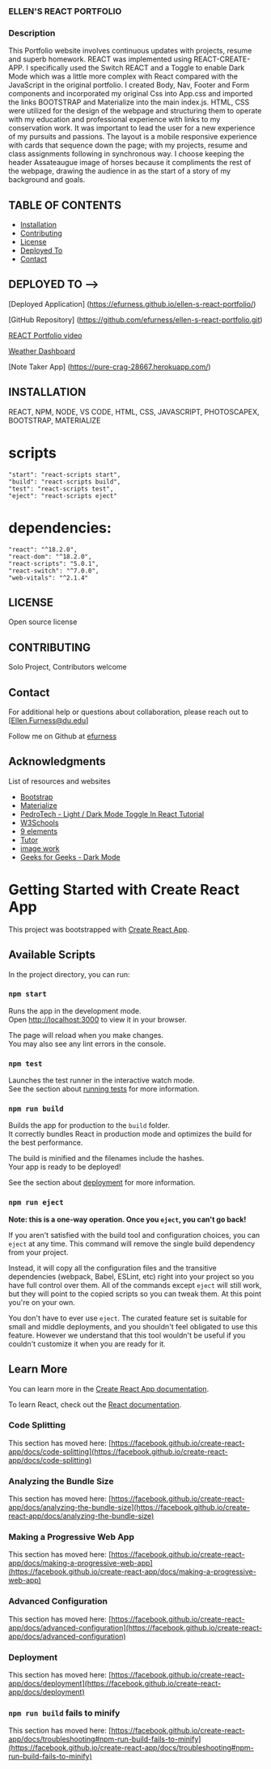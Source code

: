 ### ELLEN'S REACT PORTFOLIO

### Description 

This Portfolio website involves continuous updates with projects, resume and superb homework.  REACT was implemented using REACT-CREATE-APP.  I specifically used the Switch REACT and a Toggle to enable Dark Mode which was a little more complex with React compared with the JavaScript in the original portfolio.  I created Body, Nav, Footer and Form components and incorporated my original Css into App.css and imported the links BOOTSTRAP and Materialize into the main index.js. HTML, CSS were utilized for the design of the webpage and structuring them to operate with my education and professional experience with links to my conservation work.  It was important to lead the user for a new experience of my pursuits and passions.  The layout is a mobile responsive experience with cards that sequence down the page; with my projects, resume and class assignments following in synchronous way.  I choose keeping the header Assateaugue image of horses because it compliments the rest of the webpage, drawing the audience in as the start of a story of my background and goals.  

## TABLE OF CONTENTS 

  - [Installation](#installation)
  - [Contributing](#contributing)
  - [License](#license)
  - [Deployed To ](#deployed-to)
  - [Contact](#contact)

## DEPLOYED TO -->

[Deployed Application] (https://efurness.github.io/ellen-s-react-portfolio/)

[GitHub Repository] (https://github.com/efurness/ellen-s-react-portfolio.git)

[REACT Portfolio video](https://drive.google.com/file/d/1liT3HqmMf0d80cbPE2mo1DH5v5gsT30y/view) 

[Weather Dashboard](assets/images/weather.png) 

[Note Taker App] (https://pure-crag-28667.herokuapp.com/)


## INSTALLATION 

REACT, NPM, NODE, VS CODE, HTML, CSS, JAVASCRIPT, PHOTOSCAPEX, BOOTSTRAP, MATERIALIZE

# scripts
    "start": "react-scripts start",
    "build": "react-scripts build",
    "test": "react-scripts test",
    "eject": "react-scripts eject"
# dependencies:
    "react": "^18.2.0",
    "react-dom": "^18.2.0",
    "react-scripts": "5.0.1",
    "react-switch": "^7.0.0",
    "web-vitals": "^2.1.4"

## LICENSE 

Open source license

## CONTRIBUTING 

Solo Project, Contributors welcome

## Contact

For additional help or questions about collaboration, please reach out to [Ellen.Furness@du.edu] 

Follow me on Github at [efurness](http://github.com/efurness)

## Acknowledgments

List of resources and websites

* [Bootstrap](https://getbootstrap.com/)
* [Materialize](https://materializecss.com/)
* [PedroTech - Light / Dark Mode Toggle In React Tutorial ](https://youtu.be/VzF2iTTc0MA)
* [W3Schools](https://www.w3schools.com/)
* [9 elements](https://9elements.com/)
* [Tutor](https://bootcampspot.com/)
* [image work](https://photoscapex.com/)
* [Geeks for Geeks - Dark Mode](https://www.geeksforgeeks.org/)


# Getting Started with Create React App

This project was bootstrapped with [Create React App](https://github.com/facebook/create-react-app).

## Available Scripts

In the project directory, you can run:

### `npm start`

Runs the app in the development mode.\
Open [http://localhost:3000](http://localhost:3000) to view it in your browser.

The page will reload when you make changes.\
You may also see any lint errors in the console.

### `npm test`

Launches the test runner in the interactive watch mode.\
See the section about [running tests](https://facebook.github.io/create-react-app/docs/running-tests) for more information.

### `npm run build`

Builds the app for production to the `build` folder.\
It correctly bundles React in production mode and optimizes the build for the best performance.

The build is minified and the filenames include the hashes.\
Your app is ready to be deployed!

See the section about [deployment](https://facebook.github.io/create-react-app/docs/deployment) for more information.

### `npm run eject`

**Note: this is a one-way operation. Once you `eject`, you can't go back!**

If you aren't satisfied with the build tool and configuration choices, you can `eject` at any time. This command will remove the single build dependency from your project.

Instead, it will copy all the configuration files and the transitive dependencies (webpack, Babel, ESLint, etc) right into your project so you have full control over them. All of the commands except `eject` will still work, but they will point to the copied scripts so you can tweak them. At this point you're on your own.

You don't have to ever use `eject`. The curated feature set is suitable for small and middle deployments, and you shouldn't feel obligated to use this feature. However we understand that this tool wouldn't be useful if you couldn't customize it when you are ready for it.

## Learn More

You can learn more in the [Create React App documentation](https://facebook.github.io/create-react-app/docs/getting-started).

To learn React, check out the [React documentation](https://reactjs.org/).

### Code Splitting

This section has moved here: [https://facebook.github.io/create-react-app/docs/code-splitting](https://facebook.github.io/create-react-app/docs/code-splitting)

### Analyzing the Bundle Size

This section has moved here: [https://facebook.github.io/create-react-app/docs/analyzing-the-bundle-size](https://facebook.github.io/create-react-app/docs/analyzing-the-bundle-size)

### Making a Progressive Web App

This section has moved here: [https://facebook.github.io/create-react-app/docs/making-a-progressive-web-app](https://facebook.github.io/create-react-app/docs/making-a-progressive-web-app)

### Advanced Configuration

This section has moved here: [https://facebook.github.io/create-react-app/docs/advanced-configuration](https://facebook.github.io/create-react-app/docs/advanced-configuration)

### Deployment

This section has moved here: [https://facebook.github.io/create-react-app/docs/deployment](https://facebook.github.io/create-react-app/docs/deployment)

### `npm run build` fails to minify

This section has moved here: [https://facebook.github.io/create-react-app/docs/troubleshooting#npm-run-build-fails-to-minify](https://facebook.github.io/create-react-app/docs/troubleshooting#npm-run-build-fails-to-minify)
